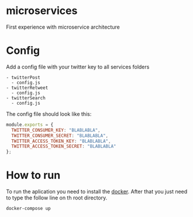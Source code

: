# microservices
First experience with microservice architecture

# Config

Add a config file with your twitter key to all services folders

```
- twitterPost
  - config.js
- twitterRetweet
  - config.js
- twitterSearch
  - config.js
```

The config file should look like this:

```js
module.exports = {
  TWITTER_CONSUMER_KEY: "BLABLABLA",
  TWITTER_CONSUMER_SECRET: "BLABLABLA",
  TWITTER_ACCESS_TOKEN_KEY: "BLABLABLA",
  TWITTER_ACCESS_TOKEN_SECRET: "BLABLABLA"
};

```

# How to run

To run the aplication you need to install the [docker](https://www.docker.com/).
After that you just need to type the follow line on th root directory.

```bash
docker-compose up
```

